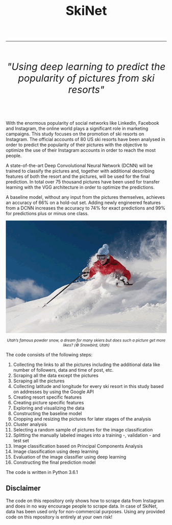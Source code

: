 <div align = "center"><p style = "font-size: 40px"><b>SkiNet</b></p><br><hr><br>
<p style = "font-size: 30px"><i>"Using deep learning to predict the popularity of pictures from ski resorts"</i></p><br><br></div>

With the enormous popularity of social networks like LinkedIn, Facebook and Instagram, the online world plays a significant role in marketing campaigns. This study focuses on the promotion of ski resorts on Instagram. The official accounts of 80 US ski resorts have been analysed in order to predict the popularity of their pictures with the objective to optimize the use of their Instagram accounts in order to reach the most people.

A state-of-the-art Deep Convolutional Neural Network (DCNN) will be trained to classify the pictures and, together with additional describing features of both the resort and the pictures, will be used for the final prediction. In total over 75 thousand pictures have been used for transfer learning with the VGG architecture in order to optimize the predictions.

A baseline model, without any input from the pictures themselves, achieves an accuracy of 66% on a hold-out set. Adding newly engineered features from a DCNN increases the accuracy to 74% for exact predictions and 99% for predictions plus or minus one class.

<div align = "center"><img src = "foto_Snowbird.gif"></img><br>
<p style = "font-size: 12px"><i>Utah’s famous powder snow, a dream for many skiers but does such a picture get more likes? (© Snowbird, Utah)</i></p></div>

The code consists of the following steps:
<ol>
  <li>Collecting the links to all the pictures including the additional data like number of followers, data and time of post, etc.</li>
  <li>Scraping all the data except the pictures</li>
  <li>Scraping all the pictures</li>
  <li>Collecting latitude and longitude for every ski resort in this study based on addresses by using the Google API</li>
  <li>Creating resort specific features</li>
  <li>Creating picture specific features</li>
  <li>Exploring and visualizing the data</li>
  <li>Constructing the baseline model</li>
  <li>Cropping and resizing the pictures for later stages of the analysis</li>
  <li>Cluster analysis</li>
  <li>Selecting a random sample of pictures for the image classification</li>
  <li>Splitting the manually labeled images into a training -, validation - and test set</li>
  <li>Image classification based on Principal Components Analysis</li>
  <li>Image classification using deep learning</li>
  <li>Evaluation of the image classifier using deep learning</li>
  <li>Constructing the final prediction model</li>
</ol>

The code is written in Python 3.6.1


**Disclaimer**
-------------
The code on this repository only shows how to scrape data from Instagram and does in no way encourage people to scrape data. In case of SkiNet, data has been used only for non-commercial purposes. Using any provided code on this repository is entirely at your own risk!
